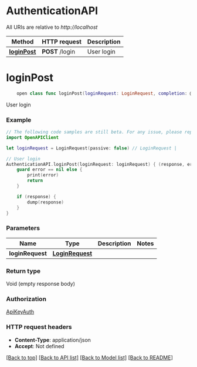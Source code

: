 # AuthenticationAPI

All URIs are relative to *http://localhost*

Method | HTTP request | Description
------------- | ------------- | -------------
[**loginPost**](AuthenticationAPI.md#loginpost) | **POST** /login | User login


# **loginPost**
```swift
    open class func loginPost(loginRequest: LoginRequest, completion: @escaping (_ data: Void?, _ error: Error?) -> Void)
```

User login

### Example 
```swift
// The following code samples are still beta. For any issue, please report via http://github.com/OpenAPITools/openapi-generator/issues/new
import OpenAPIClient

let loginRequest = LoginRequest(passive: false) // LoginRequest | 

// User login
AuthenticationAPI.loginPost(loginRequest: loginRequest) { (response, error) in
    guard error == nil else {
        print(error)
        return
    }

    if (response) {
        dump(response)
    }
}
```

### Parameters

Name | Type | Description  | Notes
------------- | ------------- | ------------- | -------------
 **loginRequest** | [**LoginRequest**](LoginRequest.md) |  | 

### Return type

Void (empty response body)

### Authorization

[ApiKeyAuth](../README.md#ApiKeyAuth)

### HTTP request headers

 - **Content-Type**: application/json
 - **Accept**: Not defined

[[Back to top]](#) [[Back to API list]](../README.md#documentation-for-api-endpoints) [[Back to Model list]](../README.md#documentation-for-models) [[Back to README]](../README.md)

